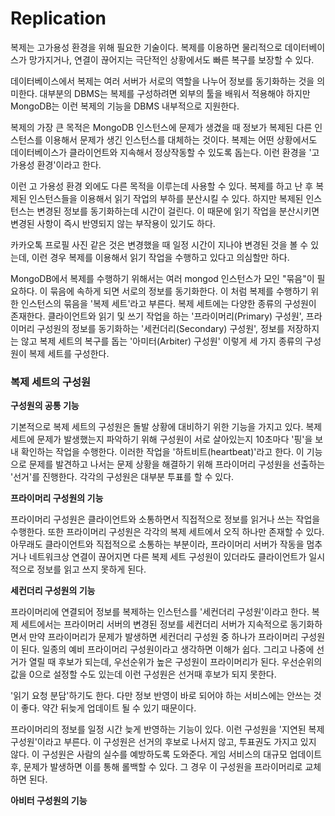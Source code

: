 # Replication 



복제는 고가용성 환경을 위해 필요한 기술이다. 복제를 이용하면 물리적으로 데이터베이스가 망가지거나, 연결이 끊어지는 극단적인 상황에서도 빠른 복구를 보장할 수 있다.



데이터베이스에서 복제는 여러 서버가 서로의 역할을 나누어 정보를 동기화하는 것을 의미한다. 대부분의 DBMS는 복제를 구성하려면 외부의 툴을 배워서 적용해야 하지만 MongoDB는 이런 복제의 기능을 DBMS 내부적으로 지원한다.

복제의 가장 큰 목적은 MongoDB 인스턴스에 문제가 생겼을 때 정보가 복제된 다른 인스턴스를 이용해서 문제가 생긴 인스턴스를 대체하는 것이다. 복제는 어떤 상황에서도 데이터베이스가 클라이언트와 지속해서 정상작동할 수 있도록 돕는다. 이런 환경을 '고 가용성 환경'이라고 한다.

이런 고 가용성 환경 외에도 다른 목적을 이루는데 사용할 수 있다. 복제를 하고 난 후 복제된 인스턴스들을 이용해서 읽기 작업의 부하를 분산시킬 수 있다. 하지만 복제된 인스턴스는 변경된 정보를 동기화하는데 시간이 걸린다. 이 때문에 읽기 작업을 분산시키면 변경된 사항이 즉시 반영되지 않는 부작용이 있기도 하다.

카카오톡 프로필 사진 같은 것은 변경했을 때 일정 시간이 지나야 변경된 것을 볼 수 있는데, 이런 경우 복제를 이용해서 읽기 작업을 수행하고 있다고 의심할만 하다.



MongoDB에서 복제를 수행하기 위해서는 여러 mongod 인스턴스가 모인 "묶음"이 필요하다. 이 묶음에 속하게 되면 서로의 정보를 동기화한다. 이 처럼 복제를 수행하기 위한 인스턴스의 묶음을 '복제 세트'라고 부른다. 복제 세트에는 다양한 종류의 구성원이 존재한다. 클라이언트와 읽기 및 쓰기 작업을 하는 '프라이머리(Primary) 구성원', 프라이머리 구성원의 정보를 동기화하는 '세컨더리(Secondary) 구성원', 정보를 저장하지는 않고 복제 세트의 복구를 돕는 '아미터(Arbiter) 구성원' 이렇게 세 가지 종류의 구성원이 복제 세트를 구성한다.



### 복제 세트의 구성원

**구성원의 공통 기능**

기본적으로 복제 세트의 구성원은 돌발 상황에 대비하기 위한 기능을 가지고 있다. 복제 세트에 문제가 발생했는지 파악하기 위해 구성원이 서로 살아있는지 10초마다 '핑'을 보내 확인하는 작업을 수행한다. 이러한 작업을 '하트비트(heartbeat)'라고 한다. 이 기능으로 문제를 발견하고 나서는 문제 상황을 해결하기 위해 프라이머리 구성원을 선출하는 '선거'를 진행한다. 각각의 구성원은 대부분 투표를 할 수 있다.



**프라이머리 구성원의 기능**

프라이머리 구성원은 클라이언트와 소통하면서 직접적으로 정보를 읽거나 쓰는 작업을 수행한다. 또한 프라이머리 구성원은 각각의 복제 세트에서 오직 하나만 존재할 수 있다. 아무래도 클라이언트와 직접적으로 소통하는 부분이라, 프라이머리 서버가 작동을 멈추거나 네트워크상 연결이 끊어지면 다른 복제 세트 구성원이 있더라도 클라이언트가 일시적으로 정보를 읽고 쓰지 못하게 된다.



**세컨더리 구성원의 기능**

프라이머리에 연결되어 정보를 복제하는 인스턴스를 '세컨더리 구성원'이라고 한다. 복제 세트에서는 프라이머리 서버의 변경된 정보를 세컨더리 서버가 지속적으로 동기화하면서 만약 프라이머리가 문제가 발생하면 세컨더리 구성원 중 하나가 프라이머리 구성원이 된다. 일종의 예비 프라이머리 구성원이라고 생각하면 이해가 쉽다. 그리고 나중에 선거가 열릴 때 후보가 되는데, 우선순위가 높은 구성원이 프라이머리가 된다. 우선순위의 값을 0으로 설정할 수도 있는데 이런 구성원은 선거때 후보가 되지 못한다.

'읽기 요청 분담'하기도 한다. 다만 정보 반영이 바로 되어야 하는 서비스에는 안쓰는 것이 좋다. 약간 뒤늦게 업데이트 될 수 있기 때문이다.

프라이머리의 정보를 일정 시간 늦게 반영하는 기능이 있다. 이런 구성원을 '지연된 복제 구성원'이라고 부른다. 이 구성원은 선거의 후보로 나서지 않고, 투표권도 가지고 있지 않다. 이 구성원은 사람의 실수를 예방하도록 도와준다. 게임 서비스의 대규모 업데이트 후, 문제가 발생하면 이를 통해 롤백할 수 있다. 그 경우 이 구성원을 프라이머리로 교체하면 된다.



**아비터 구성원의 기능**

